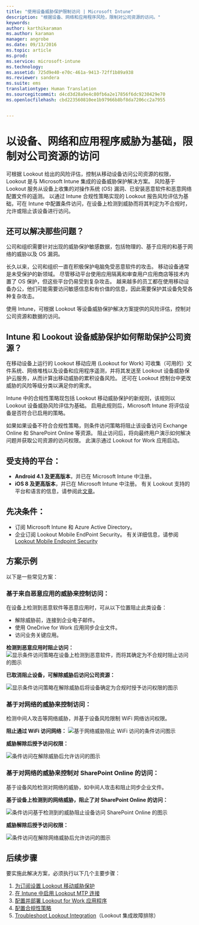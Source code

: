 ```yaml
---
title: "使用设备威胁保护限制访问 | Microsoft Intune"
description: "根据设备、网络和应用程序风险，限制对公司资源的访问。"
keywords: 
author: karthikaraman
ms.author: karaman
manager: angrobe
ms.date: 09/13/2016
ms.topic: article
ms.prod: 
ms.service: microsoft-intune
ms.technology: 
ms.assetid: 725d9e40-e70c-461a-9413-72ff1b89a938
ms.reviewer: sandera
ms.suite: ems
translationtype: Human Translation
ms.sourcegitcommit: d4cd3d28a9e4c80fb6a2e17856f6dc9230429e70
ms.openlocfilehash: cbd223560810ee1b97966b8bf8da7206cc2a7955


---
```


# <a name="restrict-access-to-company-resource-based-on-device-network-and-application-risk"></a>以设备、网络和应用程序威胁为基础，限制对公司资源的访问
可根据 Lookout 给出的风险评估，控制从移动设备访问公司资源的权限，Lookout 是与 Microsoft Intune 集成的设备威胁保护解决方案。 风险基于 Lookout 服务从设备上收集的对操作系统 (OS) 漏洞、已安装恶意软件和恶意网络配置文件的遥测。 以通过 Intune 合规性策略实现的 Lookout 报告风险评估为基础，可在 Intune 中配置条件访问，在设备上检测到威胁而将其判定为不合规时，允许或阻止该设备进行访问。  

## <a name="what-problem-does-this-solve"></a>还可以解决那些问题？
公司和组织需要针对出现的威胁保护敏感数据，包括物理的、基于应用的和基于网络的威胁以及 OS 漏洞。

长久以来，公司和组织一直在积极保护电脑免受恶意软件的攻击。 移动设备通常是未受保护的新领域。 尽管移动平台使用应用隔离和审查用户应用商店等技术内置了 OS 保护，但这些平台仍易受到复杂攻击。 越来越多的员工都在使用移动设备办公，他们可能需要访问敏感信息和有价值的信息，因此需要保护其设备免受各种复杂攻击。

使用 Intune，可根据 Lookout 等设备威胁保护解决方案提供的风险评估，控制对公司资源和数据的访问。

## <a name="how-do-intune-and-lookout-device-threat-protection-help-protect-company-resources"></a>Intune 和 Lookout 设备威胁保护如何帮助保护公司资源？
在移动设备上运行的 Lookout 移动应用 (Lookout for Work) 可收集（可用的）文件系统、网络堆栈以及设备和应用程序遥测，并将其发送至 Lookout 设备威胁保护云服务，从而计算出移动威胁的累积设备风险。 还可在 Lookout 控制台中更改威胁的风险等级分类以满足你的需求。  

Intune 中的合规性策略现包括 Lookout 移动威胁保护的新规则，该规则以 Lookout 设备威胁风险评估为基础。 启用此规则后，Microsoft Intune 将评估设备是否符合已启用的策略。

如果如果设备不符合合规性策略，则条件访问策略将阻止该设备访问 Exchange Online 和 SharePoint Online 等资源。 阻止访问后，将向最终用户演示如何解决问题并获取公司资源的访问权限。 此演示通过 Lookout for Work 应用启动。
## <a name="supported-platforms"></a>受支持的平台：
* **Android 4.1 及更高版本**，并已在 Microsoft Intune 中注册。
* **iOS 8 及更高版本**，并已在 Microsoft Intune 中注册。
有关 Lookout 支持的平台和语言的信息，请参阅此[文章](https://personal.support.lookout.com/hc/en-us/articles/114094140253)。

## <a name="prerequisites"></a>先决条件：
* 订阅 Microsoft Intune 和 Azure Active Directory。
* 企业订阅 Lookout Mobile EndPoint Security。  有关详细信息，请参阅 [Lookout Mobile Endpoint Security](https://www.lookout.com/products/mobile-endpoint-security)

## <a name="example-scenarios"></a>方案示例
以下是一些常见方案：
### <a name="control-access-based-on-threat-from-malicious-apps"></a>基于来自恶意应用的威胁来控制访问：
在设备上检测到恶意软件等恶意应用时，可从以下位置阻止此类设备：
* 解除威胁前，连接到企业电子邮件。
* 使用 OneDrive for Work 应用同步企业文件。
* 访问业务关键应用。

**检测到恶意应用时阻止访问：**
![ 显示条件访问策略在设备上检测到恶意软件，而将其确定为不合规时阻止访问的图示](../media/mtp/malicious-apps-blocked.png)

**已取消阻止设备，可解除威胁后访问公司资源：**

![显示条件访问策略在解除威胁后将设备确定为合规时授予访问权限的图示](../media/mtp/malicious-apps-unblocked.png)
### <a name="control-access-based-on-threat-to-network"></a>基于对网络的威胁来控制访问：
检测中间人攻击等网络威胁，并基于设备风险限制 WiFi 网络访问权限。

**阻止通过 WiFi 访问网络：**
![基于网络威胁阻止 WiFi 访问的条件访问图示](../media/mtp/network-wifi-blocked.png)

**威胁解除后授予访问权限：**

![条件访问在解除威胁后允许访问的图示](../media/mtp/network-wifi-unblocked.png)
### <a name="control-access-to-sharepoint-online-based-on-threat-to-network"></a>基于对网络的威胁来控制对 SharePoint Online 的访问：

基于设备风险检测对网络的威胁，如中间人攻击和阻止同步企业文件。

**基于设备上检测到的网络威胁，阻止了对 SharePoint Online 的访问：**

![条件访问基于检测到的威胁阻止设备访问 SharePoint Online 的图示](../media/mtp/network-spo-blocked.png)


**威胁解除后授予访问权限：**

![条件访问在解除网络威胁后允许访问的图示](../media/mtp/network-spo-unblocked.png)

## <a name="next-steps"></a>后续步骤
要实施此解决方案，必须执行以下几个主要步骤：
1.  [为订阅设置 Lookout 移动威胁保护](set-up-your-subscription-with-lookout-mtp.md)
2.  [在 Intune 中启用 Lookout MTP 连接](enable-lookout-mtp-connection-in-intune.md)
3.  [配置并部署 Lookout for Work 应用程序](configure-and-deploy-lookout-for-work-apps.md)
4.  [配置合规性策略](enable-device-threat-protection-rule-in-compliance-policy.md)
5.  [Troubleshoot Lookout Integration](http://docs.microsoft.com/en-us/intune/troubleshoot/troubleshooting-lookout-integration)（Lookout 集成故障排除）



<!--HONumber=Nov16_HO1-->


